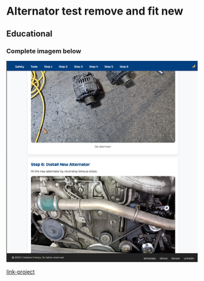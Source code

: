 # Alternator test remove and fit new

## Educational

### Complete imagem below

![alt text](<Screenshot 2025-09-23 201623.png>)

[link-project](https://bus-alternator.vercel.app/)